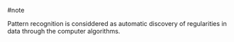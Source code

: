 #note 

Pattern recognition is considdered as automatic discovery of regularities in data through the computer algorithms.
